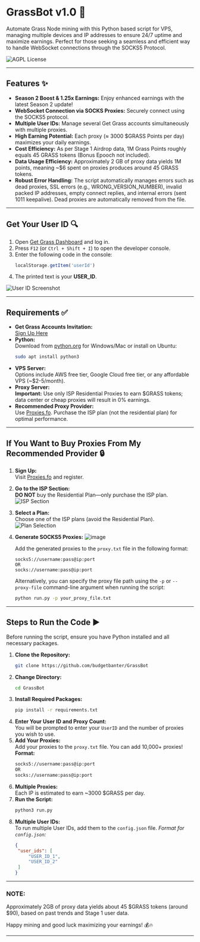 # GrassBot v1.0 🚀

Automate Grass Node mining with this Python based script for VPS, managing multiple devices and IP addresses to ensure 24/7 uptime and maximize earnings. Perfect for those seeking a seamless and efficient way to handle WebSocket connections through the SOCKS5 Protocol.

![AGPL License](https://img.shields.io/badge/License-AGPL%20v3-blue.svg)

---

## Features ✨

- **Season 2 Boost & 1.25x Earnings:** Enjoy enhanced earnings with the latest Season 2 update!
- **WebSocket Connection via SOCKS Proxies:** Securely connect using the SOCKS5 protocol.
- **Multiple User IDs:** Manage several Get Grass accounts simultaneously with multiple proxies.
- **High Earning Potential:** Each proxy (≈ 3000 $GRASS Points per day) maximizes your daily earnings.
- **Cost Efficiency:** As per Stage 1 Airdrop data, 1M Grass Points roughly equals 45 GRASS tokens (Bonus Epooch not included).
- **Data Usage Efficiency:** Approximately 2 GB of proxy data yields 1M points, meaning ~$6 spent on proxies produces around 45 GRASS tokens.
- **Robust Error Handling:** The script automatically manages errors such as dead proxies, SSL errors (e.g., WRONG_VERSION_NUMBER), invalid packed IP addresses, empty connect replies, and internal errors (sent 1011 keepalive). Dead proxies are automatically removed from the file.

---

## Get Your User ID 🔍

1. Open [Get Grass Dashboard](https://app.getgrass.io/register/?referralCode=XhtiFnC7o0b7ARf) and log in.
2. Press `F12` (or `Ctrl + Shift + I`) to open the developer console.
3. Enter the following code in the console:
   ```javascript
   localStorage.getItem('userId')
   ```
4. The printed text is your **USER_ID**.

![User ID Screenshot](https://github.com/user-attachments/assets/ef45b21c-4a13-4853-a4b2-9c1b88b2eaae)

---

## Requirements ✅

- **Get Grass Accounts Invitation:**  
  [Sign Up Here](https://app.getgrass.io/register/?referralCode=XhtiFnC7o0b7ARf)
- **Python:**  
  Download from [python.org](https://www.python.org/downloads/) for Windows/Mac or install on Ubuntu:
  ```bash
  sudo apt install python3
  ```
- **VPS Server:**  
  Options include AWS free tier, Google Cloud free tier, or any affordable VPS (~$2-5/month).
- **Proxy Server:**  
  **Important:** Use only ISP Residential Proxies to earn $GRASS tokens; data center or cheap proxies will result in 0% earnings.
- **Recommended Proxy Provider:**  
  Use [Proxies.fo](https://app.proxies.fo/ref/b260731b-9a88-fc8c-415a-7024f3824a27). Purchase the ISP plan (not the residential plan) for optimal performance.

---

## If You Want to Buy Proxies From My Recommended Provider 🔒

1. **Sign Up:**  
   Visit [Proxies.fo](https://app.proxies.fo/ref/b260731b-9a88-fc8c-415a-7024f3824a27) and register.
2. **Go to the ISP Section:**  
   **DO NOT** buy the Residential Plan—only purchase the ISP plan.  
   ![ISP Section](https://github.com/user-attachments/assets/c81fc995-11f9-4448-9355-0065d4286cf2)
3. **Select a Plan:**  
   Choose one of the ISP plans (avoid the Residential Plan).  
   ![Plan Selection](https://github.com/user-attachments/assets/bbd22e0a-22c7-42cf-8608-361d7310e0ae)
4. **Generate SOCKS5 Proxies:**
   ![image](https://github.com/user-attachments/assets/51e6e2a4-cccc-47f7-88cb-65548445fcd4)

   Add the generated proxies to the `proxy.txt` file in the following format:
   ```
   socks5://username:pass@ip:port
   OR
   socks://username:pass@ip:port
   ```

   Alternatively, you can specify the proxy file path using the `-p` or `--proxy-file` command-line argument when running the script:
   ```bash
   python run.py -p your_proxy_file.txt
   ```

---

## Steps to Run the Code ▶️

Before running the script, ensure you have Python installed and all necessary packages.

1. **Clone the Repository:**
   ```bash
   git clone https://github.com/budgetbanter/GrassBot
   ```
2. **Change Directory:**
   ```bash
   cd GrassBot
   ```
3. **Install Required Packages:**
   ```bash
   pip install -r requirements.txt
   ```
4. **Enter Your User ID and Proxy Count:**  
   You will be prompted to enter your `UserID` and the number of proxies you wish to use.
5. **Add Your Proxies:**  
   Add your proxies to the `proxy.txt` file. You can add 10,000+ proxies!  
   **Format:**
   ```bash
   socks5://username:pass@ip:port
   OR
   socks://username:pass@ip:port
   ```
7. **Multiple Proxies:**  
   Each IP is estimated to earn ~3000 $GRASS per day.
8. **Run the Script:**
   ```bash
   python3 run.py
   ```
9. **Multiple User IDs:**  
   To run multiple User IDs, add them to the `config.json` file.
   *Format for `config.json`:*
   ```json
   {
    "user_ids": [
        "USER_ID_1",
        "USER_ID_2"
    ]
   }
   ```

---

### NOTE:

Approximately 2GB of proxy data yields about 45 $GRASS tokens (around $90), based on past trends and Stage 1 user data.

Happy mining and good luck maximizing your earnings! 💰🔥


---
